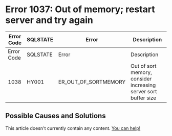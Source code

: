 
# Error 1037: Out of memory; restart server and try again


| Error Code | SQLSTATE | Error | Description |
| --- | --- | --- | --- |
| Error Code | SQLSTATE | Error | Description |
| 1038 | HY001 | ER_OUT_OF_SORTMEMORY | Out of sort memory, consider increasing server sort buffer size |




## Possible Causes and Solutions


This article doesn't currently contain any content. [You can help!](/en/writing-and-editing-knowledge-base-articles/)

